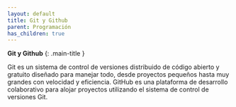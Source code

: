 ```yaml
---
layout: default
title: Git y Github
parent: Programación
has_children: true
---
```


**Git y Github**
{: .main-title }

<!-- pequeña introducción a git y github -->
Git es un sistema de control de versiones distribuido de código abierto y gratuito diseñado para manejar todo, desde proyectos pequeños hasta muy grandes con velocidad y eficiencia. GitHub es una plataforma de desarrollo colaborativo para alojar proyectos utilizando el sistema de control de versiones Git.
